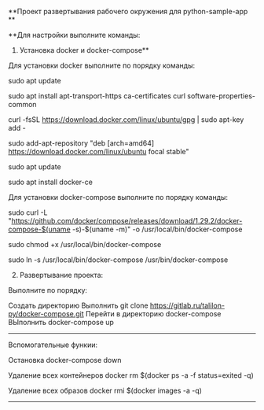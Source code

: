 **Проект развертывания рабочего окружения для python-sample-app **

**Для настройки выполните команды:

1. Установка docker и docker-compose**


Для установки docker выполните по порядку команды:

sudo apt update

sudo apt install apt-transport-https ca-certificates curl software-properties-common

curl -fsSL https://download.docker.com/linux/ubuntu/gpg | sudo apt-key add -

sudo add-apt-repository "deb [arch=amd64] https://download.docker.com/linux/ubuntu focal stable"

sudo apt update

sudo apt install docker-ce


Для установки docker-compose выполните по порядку команды:

sudo curl -L "https://github.com/docker/compose/releases/download/1.29.2/docker-compose-$(uname -s)-$(uname -m)" -o /usr/local/bin/docker-compose

sudo chmod +x /usr/local/bin/docker-compose

sudo ln -s /usr/local/bin/docker-compose /usr/bin/docker-compose

2. Развертывание проекта: 

Выполните по порядку:

Создать директорию
Выполнить git clone https://gitlab.ru/talilon-py/docker-compose.git
Перейти в директорию docker-compose
ВЫполнить docker-compose up

*******************************************************************
Вспомогательные функии:

Остановка  docker-compose down

Удаление всех контейнеров docker rm $(docker ps -a -f status=exited -q)

Удаление всех образов docker rmi $(docker images -a -q)

******************************************************************



